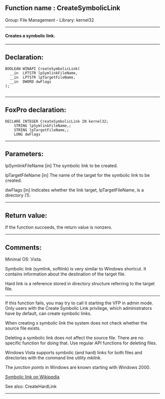 
## Function name : CreateSymbolicLink
Group: File Management - Library: kernel32    
***  


#### Creates a symbolic link.
***  


## Declaration:
```foxpro  
BOOLEAN WINAPI CreateSymbolicLink(
  __in  LPTSTR lpSymlinkFileName,
  __in  LPTSTR lpTargetFileName,
  __in  DWORD dwFlags
);
  
```  
***  


## FoxPro declaration:
```foxpro  
DECLARE INTEGER CreateSymbolicLink IN kernel32;
	STRING lpSymlinkFileName,;
	STRING lpTargetFileName,;
	LONG dwFlags  
```  
***  


## Parameters:
lpSymlinkFileName [in] 
The symbolic link to be created.

lpTargetFileName [in] 
The name of the target for the symbolic link to be created.

dwFlags [in] 
Indicates whether the link target, lpTargetFileName, is a directory (1).
  
***  


## Return value:
If the function succeeds, the return value is nonzero.  
***  


## Comments:
Minimal OS: Vista.  
  
Symbolic link (symlink, softlink) is very similar to Windows shortcut. It contains information about the destination of the target file.  
  
Hard link is a reference stored in directory structure referring to the target file.  
  
* * *  
If this function fails, you may try to call it starting the VFP in admin mode. Only users with the Create Symbolic Link privilege, which administrators have by default, can create symbolic links.  
  
When creating s symbolic link the system does not check whether the source file exists.   
  
Deleting a symbolic link does not affect the source file. There are no specific function for doing that. Use regular API functions for deleting files.  
  
Windows Vista supports symbolic (and hard) links for both files and directories with the command line utility <Em>mklink</Em>.  
  
The <Em>junction points</Em> in Windows are known starting with Windows 2000.  
  
<a href="http://en.wikipedia.org/wiki/Symbolic_link">Symbolic link on Wikipedia</a>  
  
See also: CreateHardLink   
  
***  

